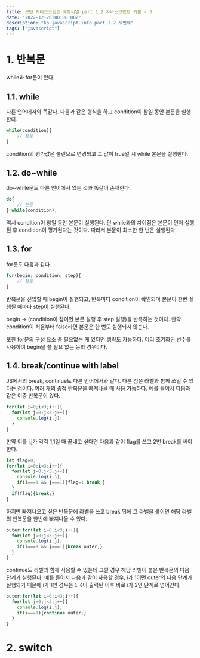 ```yaml
---
title: 모던 자바스크립트 튜토리얼 part 1.2 자바스크립트 기본 - 3
date: "2022-12-26T00:00:00Z"
description: "ko.javascript.info part 1-2 세번째"
tags: ["javascript"]
---
```


# 1. 반복문

while과 for문이 있다. 

## 1.1. while

다른 언어에서와 똑같다. 다음과 같은 형식을 하고 condition이 참일 동안 본문을 실행한다.

```js
while(condition){
    // 본문
}
```

condition의 평가값은 불린으로 변경되고 그 값이 true일 시 while 본문을 실행한다.

## 1.2. do~while

do~while문도 다른 언어에서 있는 것과 똑같이 존재한다. 

```js
do{
    // 본문
} while(condition);
```

역시 condition이 참일 동안 본문이 실행된다. 단 while과의 차이점은 본문이 먼저 실행된 후 condition이 평가된다는 것이다. 따라서 본문이 최소한 한 번은 실행된다.

## 1.3. for

for문도 다음과 같다.

```js
for(begin; condition; step){
    // 본문
}
```

반복문을 진입할 때 begin이 실행되고, 반복마다 condition이 확인되며 본문이 한번 실행될 때마다 step이 실행된다. 

begin -> (condition이 참이면 본문 실행 후 step 실행)을 반복하는 것이다. 만약 condition이 처음부터 false라면 본문은 한 번도 실행되지 않는다.

또한 for문의 구성 요소 중 필요없는 게 있다면 생략도 가능하다. 미리 초기화된 변수를 사용하여 begin을 쓸 필요 없는 등의 경우이다.

## 1.4. break/continue with label

JS에서의 break, continue도 다른 언어에서와 같다. 다른 점은 라벨과 함께 쓰일 수 있다는 점이다. 여러 개의 중첩 반복문을 빠져나올 때 사용 가능하다. 예를 들어서 다음과 같은 이중 반복문이 있다.

```js
for(let i=0;i<3;i++){
  for(let j=0;j<3;j++){
    console.log(i,j);
  }
}
```

만약 이를 i,j가 각각 1,1일 때 끝내고 싶다면 다음과 같이 flag를 쓰고 2번 break를 써야 한다.

```js
let flag=0;
for(let i=0;i<3;i++){
  for(let j=0;j<3;j++){
    console.log(i,j);
    if(i===1 && j===1){flag=1;break;}
  }
  if(flag){break;}
}
```

하지만 빠져나오고 싶은 반복문에 라벨을 쓰고 break 뒤에 그 라벨을 붙이면 해당 라벨의 반복문을 한번에 빠져나올 수 있다.

```js
outer:for(let i=0;i<3;i++){
  for(let j=0;j<3;j++){
    console.log(i,j);
    if(i===1 && j===1){break outer;}
  }
}
```

continue도 라벨과 함께 사용할 수 있는데 그럴 경우 해당 라벨이 붙은 반복문의 다음 단계가 실행된다. 예를 들어서 다음과 같이 사용할 경우, i가 1이면 outer의 다음 단계가 실행되기 때문에 i가 1인 경우는 `1 0`이 출력된 이후 바로 i가 2인 단계로 넘어간다.

```js
outer:for(let i=0;i<3;i++){
  for(let j=0;j<3;j++){
    console.log(i,j);
    if(i===1){continue outer;}
  }
}
```

# 2. switch